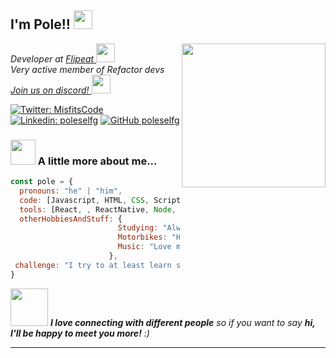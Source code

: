 <h2> I'm Pole!! <img src="https://st2.depositphotos.com/1020341/7457/i/950/depositphotos_74578353-stock-photo-waving-flag-of-italy-and.jpg" width="30"></h2>
<img align='right' src="https://media4.giphy.com/media/ZVik7pBtu9dNS/giphy.gif" width="230">
<p><em>Developer at <a href="https://flipeatapp.com/">Flipeat  </a><img src="https://media.giphy.com/media/WUlplcMpOCEmTGBtBW/giphy.gif" width="30"></br>Very active member of Refactor devs <a href="https://discord.gg/WmyMGFKMcY"> Join us on discord! </a><img src="https://banner2.cleanpng.com/20190602/okw/kisspng-discord-computer-icons-logo-portable-network-graph-discord-logo-16-x16-png-clipart-download-5cf46a10658692.3312996115595218084159.jpg" width="30"> 
</em></p>

[![Twitter: MisfitsCode](https://img.shields.io/twitter/follow/MisfitsCode?style=social)](https://twitter.com/MisfitsCode)
[![Linkedin: poleselfg](https://img.shields.io/badge/-poleselfg-blue?style=flat-square&logo=Linkedin&logoColor=white&link=https://www.linkedin.com/in/poleselfg/)](https://www.linkedin.com/in/poleselfg/)
[![GitHub poleselfg](https://img.shields.io/github/followers/poleselfg?label=follow&style=social)](https://github.com/poleselfg)


### <img src="https://media3.giphy.com/media/jUZmz3kAiAuLC/200.webp?cid=ecf05e472ppgejelz9vrs67x38inpt96dl2x6i0z51br0jfh&rid=200.webp" width="40"> A little more about me...  

```javascript
const pole = {
  pronouns: "he" | "him",
  code: [Javascript, HTML, CSS, Scripting],
  tools: [React, , ReactNative, Node, Styled-Components, Docker, Etc],
  otherHobbiesAndStuff: {       
                        Studying: "Always something new! now playing with NextJS",
                        Motorbikes: "Huge yamaha fan",
                        Music: "Love misfits",
                      },
 challenge: "I try to at least learn something new every day"
}
```

<img src="https://media0.giphy.com/media/Wj7lNjMNDxSmc/200.webp?cid=ecf05e47gol7hyzftrdpoaar8lchrj2uzbzs0qoz3xgzv14o&rid=200.webp" width="60"> <em><b>I love connecting with different people</b> so if you want to say <b>hi, I'll be happy to meet you more!</b> :)</em>

---
